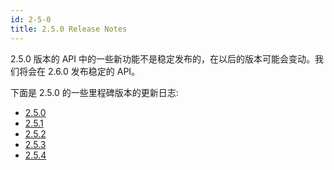 ```yaml
---
id: 2-5-0
title: 2.5.0 Release Notes
---
```


2.5.0 版本的 API 中的一些新功能不是稳定发布的，在以后的版本可能会变动。我们将会在 2.6.0 发布稳定的 API。

下面是 2.5.0 的一些里程碑版本的更新日志:

- [2.5.0](./2-5-0/M-2-5-0)
- [2.5.1](./2-5-0/M-2-5-1)
- [2.5.2](./2-5-0/M-2-5-2)
- [2.5.3](./2-5-0/M-2-5-3)
- [2.5.4](./2-5-0/M-2-5-4)
